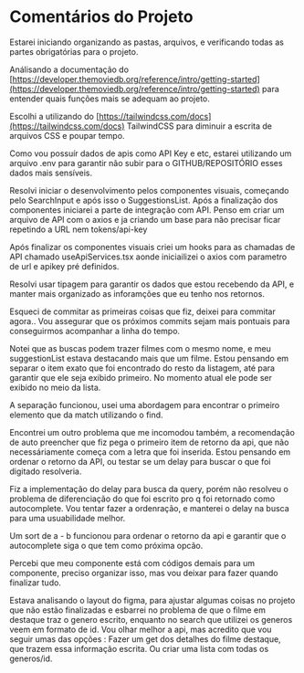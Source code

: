 # Comentários do Projeto

Estarei iniciando organizando as pastas, arquivos, e verificando todas as partes obrigatórias para o projeto.

Análisando a documentação do  [https://developer.themoviedb.org/reference/intro/getting-started](https://developer.themoviedb.org/reference/intro/getting-started) para entender quais funções mais se adequam ao projeto.

Escolhi a utilizando do [https://tailwindcss.com/docs](https://tailwindcss.com/docs) TailwindCSS para diminuir a escrita de arquivos CSS e poupar tempo.

Como vou possuír dados de apis como API Key e etc, estarei utilizando um arquivo .env para garantir não subir para o GITHUB/REPOSITÓRIO esses dados mais sensíveis.

Resolvi iniciar o desenvolvimento pelos componentes visuais, começando pelo SearchInput e após isso o SuggestionsList. 
Após a finalização dos componentes iniciarei a parte de integração com API. Penso em criar um arquivo de API com o axios e ja criando um base para não precisar ficar repetindo a URL nem tokens/api-key


Após finalizar os componentes visuais criei um hooks para as chamadas de API chamado useApiServices.tsx aonde iniciailizei o axios com parametro de url e apikey pré definidos.

Resolvi usar tipagem para garantir os dados que estou recebendo da API, e manter mais organizado as inforamções que eu tenho nos retornos.

Esqueci de commitar as primeiras coisas que fiz, deixei para commitar agora.. Vou assegurar que os próximos commits sejam mais pontuais para conseguirmos acompanhar a linha do tempo.

Notei que as buscas podem trazer filmes com o mesmo nome, e meu suggestionList estava destacando mais que um filme. Estou pensando em separar o item exato que foi encontrado do resto da listagem, até para garantir que ele seja exibido primeiro. No momento atual ele pode ser exibido no meio da lista.

A separação funcionou, usei uma abordagem para encontrar o primeiro elemento que da match utilizando o find.

Encontrei um outro problema que me incomodou também, a recomendação de auto preencher que fiz pega o primeiro item de retorno da api, que não necessáriamente começa com a letra que foi inserida. Estou pensando em ordenar o retorno da API, ou testar se um delay para buscar o que foi digitado resolveria.


Fiz a implementação do delay para busca da query, porém não resolveu o problema de diferenciação do que foi escrito pro q foi retornado como autocomplete. Vou tentar fazer a ordenração, e manterei o delay na busca para uma usuabilidade melhor.

Um sort de a - b funcionou para ordenar o retorno da api e garantir que o autocomplete siga o que tem como próxima opcão.

Percebi que meu componente está com códigos demais para um componente, preciso organizar isso, mas vou deixar para fazer quando finalizar tudo.

Estava analisando o layout do figma, para ajustar algumas coisas no projeto que não estão finalizadas e esbarrei no problema de que o filme em destaque traz o genero escrito, enquanto no search que utilizei os generos veem em formato de id. 
Vou olhar melhor a api, mas acredito que vou seguir umas das opções : Fazer um get dos detalhes do filme destaque, que trazem essa informação escrita. Ou criar uma lista com todas os generos/id.